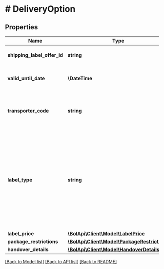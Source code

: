# # DeliveryOption

## Properties

Name | Type | Description | Notes
------------ | ------------- | ------------- | -------------
**shipping_label_offer_id** | **string** | Unique identifier for the shipping label offer. | [optional]
**valid_until_date** | **\DateTime** | The date until the delivery option (incl total price) is valid. | [optional]
**transporter_code** | **string** | A code representing the transporter which is being used for transportation. | [optional]
**label_type** | **string** | The type of the label, representing the way an item is being transported. MAILBOX is a mailbox package with delivery scan. MAILBOX_LIGHT is a mailbox package without delivery scan. PARCEL is a normal package. | [optional]
**label_price** | [**\BolApi\Client\Model\LabelPrice**](LabelPrice.md) |  |
**package_restrictions** | [**\BolApi\Client\Model\PackageRestrictions**](PackageRestrictions.md) |  |
**handover_details** | [**\BolApi\Client\Model\HandoverDetails**](HandoverDetails.md) |  | [optional]

[[Back to Model list]](../../README.md#models) [[Back to API list]](../../README.md#endpoints) [[Back to README]](../../README.md)
